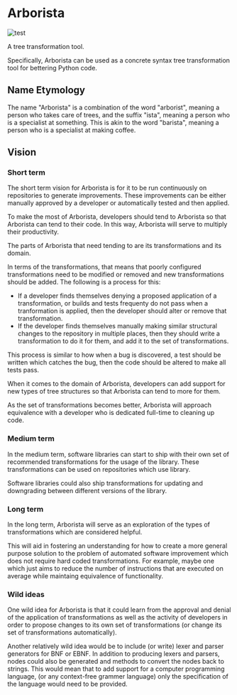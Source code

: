 # Arborista
![test](https://github.com/AustinScola/arborista/workflows/Python%20package/badge.svg)

A tree transformation tool.

Specifically, Arborista can be used as a concrete syntax tree transformation tool for bettering
Python code.

## Name Etymology

The name "Arborista" is a combination of the word "arborist", meaning a person who takes care of
trees, and the suffix "ista", meaning a person who is a specialist at something. This is akin to the
word "barista", meaning a person who is a specialist at making coffee.

## Vision

### Short term

The short term vision for Arborista is for it to be run continuously on repositories to generate
improvements. These improvements can be either manually approved by a developer or automatically
tested and then applied.

To make the most of Arborista, developers should tend to Arborista so that Arborista can tend to
their code. In this way, Arborista will serve to multiply their productivity.

The parts of Arborista that need tending to are its transformations and its domain.

In terms of the transformations, that means that poorly configured transformations need to be
modified or removed and new transformations should be added. The following is a process for this:
- If a developer finds themselves denying a proposed application of a transformation, or builds and
tests frequenty do not pass when a tranformation is applied, then the developer should alter or
remove that transformation.
- If the developer finds themselves manually making similar structural changes to the repository in
multiple places, then they should write a transformation to do it for them, and add it to the set of
transformations.

This process is similar to how when a bug is discovered, a test should be written which catches the
bug, then the code should be altered to make all tests pass.

When it comes to the domain of Arborista, developers can add support for new types of tree
structures so that Arborista can tend to more for them.

As the set of transformations becomes better, Arborista will approach equivalence with a developer
who is dedicated full-time to cleaning up code.

### Medium term

In the medium term, software libraries can start to ship with their own set of recommended
transformations for the usage of the library. These transformations can be used on repositories
which use library.

Software libraries could also ship transformations for updating and downgrading between different
versions of the library.

### Long term

In the long term, Arborista will serve as an exploration of the types of transformations which are
considered helpful.

This will aid in fostering an understanding for how to create a more general purpose solution to the
problem of automated software improvement which does not require hard coded transformations. For
example, maybe one which just aims to reduce the number of instructions that are executed on average
while maintaing equivalence of functionality.

### Wild ideas

One wild idea for Arborista is that it could learn from the approval and denial of the application
of transformations as well as the activity of developers in order to propose changes to its own set
of transformations (or change its set of transformations automatically).

Another relatively wild idea would be to include (or write) lexer and parser generators for BNF or
EBNF. In addition to producing lexers and parsers, nodes could also be generated and methods to
convert the nodes back to strings. This would mean that to add support for a computer programming
language, (or any context-free grammer language) only the specification of the language would need
to be provided.

